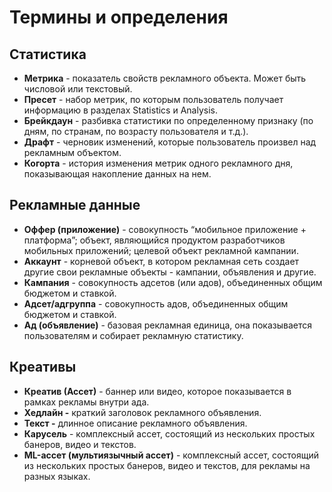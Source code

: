 # Термины и определения

## Статистика

- **Метрика** - показатель свойств рекламного объекта. Может быть числовой или текстовый.
- **Пресет** - набор метрик, по которым пользователь получает информацию в разделах Statistics и Analysis.
- **Брейкдаун** - разбивка статистики по определенному признаку (по дням, по странам, по возрасту пользователя и т.д.).
- **Драфт** - черновик изменений, которые пользователь произвел над рекламным объектом.
- **Когорта** - история изменения метрик одного рекламного дня, показывающая накопление данных на нем.

## Рекламные данные

- **Оффер (приложение)** - совокупность “мобильное приложение + платформа”; объект, являющийся продуктом разработчиков мобильных приложений; целевой объект рекламной кампании.
- **Аккаунт** - корневой объект, в котором рекламная сеть создает другие свои рекламные объекты - кампании, объявления и другие.
- **Кампания** - совокупность адсетов (или адов), объединенных общим бюджетом и ставкой.
- **Адсет/адгруппа** - совокупность адов, объединенных общим бюджетом и ставкой.
- **Ад (объявление)** - базовая рекламная единица, она показывается пользователям и собирает рекламную статистику.

## Креативы

- **Креатив (Ассет)** - баннер или видео, которое показывается в рамках рекламы внутри ада.
- **Хедлайн -** краткий заголовок рекламного объявления.
- **Текст -** длинное описание рекламного объявления.
- **Карусель** - комплексный ассет, состоящий из нескольких простых банеров, видео и текстов.
- **ML-ассет (мультиязычный ассет)** - комплексный ассет, состоящий из нескольких простых банеров, видео и текстов, для рекламы на разных языках.